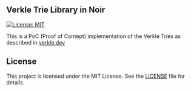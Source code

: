 ## Verkle Trie Library in Noir

[![License: MIT](https://img.shields.io/badge/License-MIT-yellow.svg)](https://opensource.org/licenses/MIT)


This is a PoC (Proof of Contept) implementation of the Verkle Tries as described in [verkle.dev](https://verkle.dev/)

## License

This project is licensed under the MIT License. See the [LICENSE](https://github.com/NikitaMasych/noir-verkle/blob/main/LICENSE) file for details.